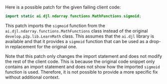 Here is a possible patch for the given failing client code:
```java
import static ai.djl.ndarray.functions.MathFunctions.sigmoid;
```
This patch imports the `sigmoid` function from the `ai.djl.ndarray.functions.MathFunctions` class instead of the original `develop.p2p.lib.LearnMath` class. This assumes that the `ai.djl` library is available and that it provides a `sigmoid` function that can be used as a drop-in replacement for the original one.

Note that this patch only changes the import statement and does not modify the rest of the client code. This is because the original code snippet only contains an import statement and does not show how the imported `sigmoid` function is used. Therefore, it is not possible to provide a more specific fix without additional context.